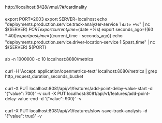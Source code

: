 http://localhost:8428/vmui/?#/cardinality

###

export PORT=2003
export SERVER=localhost
echo "deployments.production.service.track-analyzer-service 1 `date +%s`" | nc ${SERVER} ${PORT}
export current_time=$(date +%s)
export seconds_ago=$((60 * 40))
export past_time=$((current_time - seconds_ago))
echo "deployments.production.service.driver-location-service 1 $past_time" | nc ${SERVER} ${PORT}

###

ab -n 1000000 -c 10 localhost:8080/metrics

###

curl -H 'Accept: application/openmetrics-text' localhost:8080/metrics | grep http_request_duration_seconds_bucket

###

curl -X PUT localhost:8081/api/v1/features/add-point-delay-value-start -d '{"value": 700}' -v
curl -X PUT localhost:8081/api/v1/features/add-point-delay-value-end -d   '{"value": 900}' -v


###

curl -X PUT localhost:8081/api/v1/features/slow-save-track-analysis -d '{"value": true}' -v


